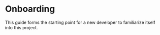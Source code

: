 # Onboarding

This guide forms the starting point for a new developer to familiarize itself into this project.

